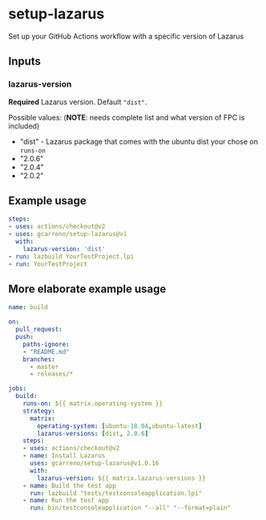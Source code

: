 # setup-lazarus

Set up your GitHub Actions workflow with a specific version of Lazarus

## Inputs

### lazarus-version

**Required** Lazarus version. Default `"dist"`.

Possible values: (**NOTE**: needs complete list and what version of FPC is included)

* "dist" - Lazarus package that comes with the ubuntu dist your chose on `runs-on`
* "2.0.6"
* "2.0.4"
* "2.0.2"

## Example usage

```yaml
steps:
- uses: actions/checkout@v2
- uses: gcarreno/setup-lazarus@v1
  with:
    lazarus-version: 'dist'
- run: lazbuild YourTestProject.lpi
- run: YourTestProject
```

## More elaborate example usage

```yaml
name: build

on:
  pull_request:
  push:
    paths-ignore:
    - "README.md"
    branches:
      - master
      - releases/*

jobs:
  build:
    runs-on: ${{ matrix.operating-system }}
    strategy:
      matrix:
        operating-system: [ubuntu-18.04,ubuntu-latest]
        lazarus-versions: [dist, 2.0.6]
    steps:
    - uses: actions/checkout@v2
    - name: Install Lazarus
      uses: gcarreno/setup-lazarus@v1.0.16
      with:
        lazarus-version: ${{ matrix.lazarus-versions }}
    - name: Build the test app
      run: lazbuild "tests/testconsoleapplication.lpi"
    - name: Run the test app
      run: bin/testconsoleapplication "--all" "--format=plain"
```
